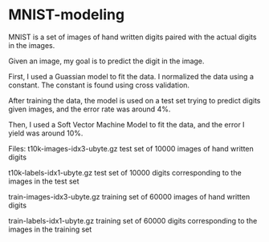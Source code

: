 # MNIST-modeling
MNIST is a set of images of hand written digits paired with the actual digits in the images.  

Given an image, my goal is to predict the digit in the image.

First, I used a Guassian model to fit the data. I normalized the data using a constant. The constant is found using cross validation.

After training the data, the model is used on a test set trying to predict digits given images, and the error rate was around 4%.

Then, I used a Soft Vector Machine Model to fit the data, and the error I yield was around 10%.

Files:
t10k-images-idx3-ubyte.gz     test set of 10000 images of hand written digits

t10k-labels-idx1-ubyte.gz     test set of 10000 digits corresponding to the images in the test set

train-images-idx3-ubyte.gz    training set of 60000 images of hand written digits

train-labels-idx1-ubyte.gz    training set of 60000 digits corresponding to the images in the training set
